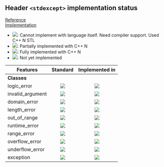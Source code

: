 ## Header `<stdexcept>` implementation status

[Reference](https://en.cppreference.com/w/cpp/header/stdexcept)  
[Implementation](../ss/include/ss/stdexcept.h)

* ![](https://img.shields.io/badge/C%2B%2B-N-red): Cannot implement with language itself. Need compiler support. Used C++ N STL
* ![](https://img.shields.io/badge/C%2B%2B-N-blue): Partially implemented with C++ N
* ![](https://img.shields.io/badge/C%2B%2B-N-green): Fully implemented with C++ N
* ![][notyet]: Not yet implemented

| Features         |  Standard   | Implemented in |
|------------------|:-----------:|:--------------:|
| **Classes**      |             |                |
| logic_error      | ![][legacy] |   ![][cpp11]   |
| invalid_argument | ![][legacy] |   ![][cpp11]   |
| domain_error     | ![][legacy] |   ![][cpp11]   |
| length_error     | ![][legacy] |   ![][cpp11]   |
| out_of_range     | ![][legacy] |   ![][cpp11]   |
| runtime_error    | ![][legacy] |   ![][cpp11]   |
| range_error      | ![][legacy] |   ![][cpp11]   |
| overflow_error   | ![][legacy] |   ![][cpp11]   |
| underflow_error  | ![][legacy] |   ![][cpp11]   |
| exception        | ![][legacy] |   ![][cpp11]   |


<!--
	C++11: 10	| 10

	Total: 10	| 10-->

[notyet]: https://img.shields.io/badge/Not_yet-orange
[removed]: https://img.shields.io/badge/Removed-red
[legacy]: https://img.shields.io/badge/legacy-grey

[cppno11]: https://img.shields.io/badge/C%2B%2B-11-red
[cppno14]: https://img.shields.io/badge/C%2B%2B-14-red
[cppno17]: https://img.shields.io/badge/C%2B%2B-17-red
[cppno20]: https://img.shields.io/badge/C%2B%2B-20-red
[cppno23]: https://img.shields.io/badge/C%2B%2B-23-red

[cpppt11]: https://img.shields.io/badge/C%2B%2B-11-blue
[cpppt14]: https://img.shields.io/badge/C%2B%2B-14-blue
[cpppt17]: https://img.shields.io/badge/C%2B%2B-17-blue
[cpppt20]: https://img.shields.io/badge/C%2B%2B-20-blue
[cpppt23]: https://img.shields.io/badge/C%2B%2B-23-blue

[cpp11]: https://img.shields.io/badge/C%2B%2B-11-green
[cpp14]: https://img.shields.io/badge/C%2B%2B-14-green
[cpp17]: https://img.shields.io/badge/C%2B%2B-17-green
[cpp20]: https://img.shields.io/badge/C%2B%2B-20-green
[cpp23]: https://img.shields.io/badge/C%2B%2B-23-green
